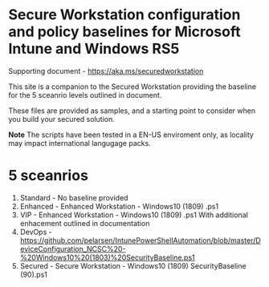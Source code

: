 
# Secure Workstation configuration and policy baselines for Microsoft Intune and Windows RS5 

Supporting document - https://aka.ms/securedworkstation


This site is a companion to the Secured Workstation providing the baseline for the 5 sceanrio levels outlined in document.

These files are provided as samples, and a starting point to consider when you build your secured solution. 

**Note** The scripts have been tested in a EN-US enviroment only, as locality may impact international langugage packs.

# 5 sceanrios

1. Standard  - No baseline provided
2. Enhanced  - Enhanced Workstation - Windows10 (1809) .ps1
3. VIP       - Enhanced Workstation - Windows10 (1809) .ps1 With additional enhacement outlined in documentation
4. DevOps    - https://github.com/pelarsen/IntunePowerShellAutomation/blob/master/DeviceConfiguration_NCSC%20-%20Windows10%20(1803)%20SecurityBaseline.ps1
5. Secured   - Secure Workstation - Windows10 (1809) SecurityBaseline (90).ps1



